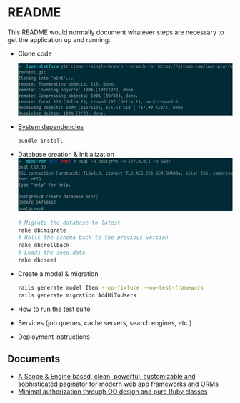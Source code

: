 # README

This README would normally document whatever steps are necessary to get the
application up and running.

- Clone code
  
    ![git clone](documents/git-clone.png)

- [System dependencies](docker/)
  
    ```bash
    bundle install
    ```

- Database creation & initialization
    ![create database](documents/create-db.png)
  
    ```bash
    # Migrate the database to latest
    rake db:migrate    
    # Rolls the schema back to the previous version
    rake db:rollback
    # Loads the seed data
    rake db:seed
    ```

- Create a model & migration
  
    ```bash
    rails generate model Item --no-fixture --no-test-framework
    rails generate migration AddHiToUsers
    ```

- How to run the test suite

- Services (job queues, cache servers, search engines, etc.)

- Deployment instructions

## Documents

- [A Scope & Engine based, clean, powerful, customizable and sophisticated paginator for modern web app frameworks and ORMs](https://github.com/kaminari/kaminari)
- [Minimal authorization through OO design and pure Ruby classes](https://github.com/varvet/pundit)
